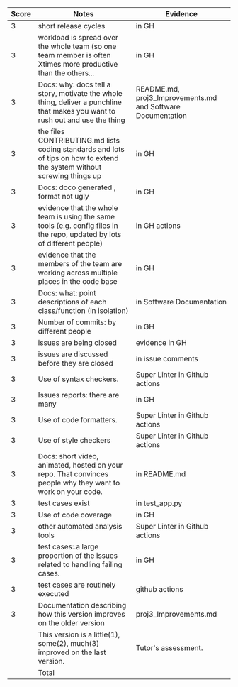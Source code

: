 |Score|Notes| Evidence|
|-|-----|---------|
|3| short release cycles|in GH|
|3| workload is spread over the whole team (so one team member is often Xtimes more productive than the others...|in GH|
|3|Docs: why: docs tell a story, motivate the whole thing, deliver a punchline that makes you want to rush out and use the thing | README.md, proj3_Improvements.md and Software Documentation |
|3|the files CONTRIBUTING.md lists coding standards and lots of tips on how to extend the system without screwing things up  |in GH |
|3|Docs: doco generated , format not ugly  | in GH|
|3|evidence that the whole team is using the same tools (e.g. config files in the repo, updated by lots of different people) |in GH actions |
|3|evidence that the members of the team are working across multiple places in the code base |in GH |
|3|Docs: what: point descriptions of each class/function (in isolation)  |in Software Documentation |
|3|Number of commits: by different people  | in GH|
|3|issues are being closed | evidence in GH|
|3|issues are discussed before they are closed | in issue comments|
|3|Use of syntax checkers. | Super Linter in Github actions|
|3|Issues reports: there are many  |in GH |
|3|Use of code formatters. | Super Linter in Github actions|
|3|Use of style checkers | Super Linter in Github actions|
|3|Docs: short video, animated, hosted on your repo. That convinces people why they want to work on your code. |in README.md |
|3|test cases exist  | in test_app.py|
|3|Use of code coverage  | in GH|
|3|other automated analysis tools  | Super Linter in Github actions|
|3|test cases:.a large proportion of the issues related to handling failing cases. | in GH|
|3|test cases are routinely executed | github actions|
|3|Documentation describing how this version improves on the older version|proj3_Improvements.md| 
||This version is a little(1), some(2), much(3) improved on the last version.|Tutor's assessment.| 
|| Total|
